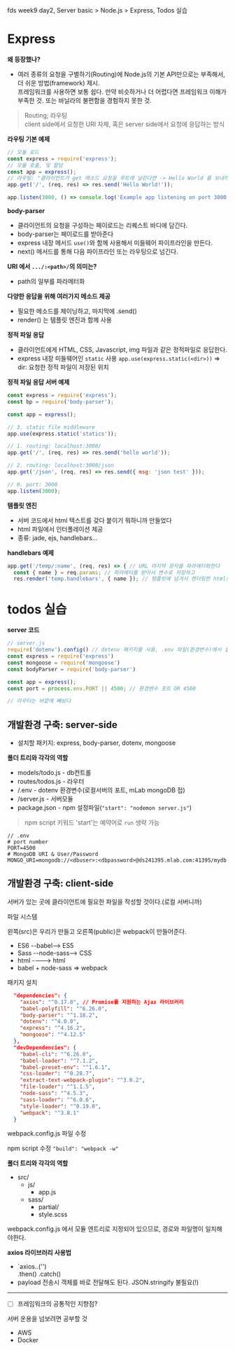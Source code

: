fds week9 day2, Server basic > Node.js > Express, Todos 실습

# Express

**왜 등장했나?**

* 여러 종류의 요청을 구별하기(Routing)에 Node.js의 기본 API만으로는 부족해서, 더 쉬운 방법(framework) 제시.  
  프레임워크를 사용하면 보통 쉽다. 만약 비슷하거나 더 어렵다면 프레임워크 이해가 부족한 것. 또는 바닐라의 불편함을 경험하지 못한 것.

> Routing; 라우팅  
> client side에서 요청한 URI 자체, 혹은 server side에서 요청에 응답하는 방식

**라우팅 기본 예제**

```js
// 모듈 로드
const express = require('express');
// 모듈 호출, 및 할당
const app = express();
// 라우팅: "클라이언트가 get 메소드 요청을 루트에 날린다면 -> Hello World 를 보내라"
app.get('/', (req, res) => res.send('Hello World!'));

app.listen(3000, () => console.log('Example app listening on port 3000!'));
```

**body-parser**

* 클라이언트의 요청을 구성하는 페이로드는 리퀘스트 바디에 담긴다.
* body-parser는 페이로드를 받아준다
* express 내장 메서드 `use()`와 함께 사용해서 미들웨어 파이프라인을 만든다.
* next() 메서드를 통해 다음 파이프라인 또는 라우팅으로 넘긴다.

**URI 에서 `.../:<path>/`의 의미는?**

* path의 일부를 파라메터화

**다양한 응답을 위해 여러가지 메소드 제공**

* 필요한 메소드를 체이닝하고, 마지막에 .send()
* render() 는 템플릿 엔진과 함께 사용

**정적 파일 응답**

* 클라이언트에게 HTML, CSS, Javascript, img 파일과 같은 정적파일로 응답한다.
* express 내장 미들웨어인 `static` 사용
`app.use(express.static(<dir>))` => dir: 요청한 정적 파일이 저장된 위치

**정적 파일 응답 서버 예제**

```js
const express = require('express');
const bp = require('body-parser');

const app = express();

// 3. static file middleware
app.use(express.static('statics'));

// 1. routing: localhost:3000/
app.get('/', (req, res) => res.send('hello world'));

// 2. routing: localhost:3000/json
app.get('/json', (req, res) => res.send({ msg: 'json test' }));

// 0. port: 3000
app.listen(3000);
```

**템플릿 엔진**

* 서버 코드에서 html 텍스트를 갖다 붙이기 뭐하니까 만들었다
* html 파일에서 인터폴레이션 제공
* 종류: jade, ejs, handlebars...

**handlebars 예제**

```js
app.get('/temp/:name', (req, res) => { // URL 마지막 문자를 파라메터화한다
  const { name } = req.params; // 파라메터를 받아서 변수로 저장하고
  res.render('temp.handlebars', { name }); // 템플릿에 넘겨서 렌더링한 html로 응답.
```

# todos 실습

**server 코드**

```js
// server.js
require('dotenv').config() // dotenv 패키지를 사용, .env 파일(환경변수)에서 설정 로드
const express = require('express')
const mongoose = require('mongoose')
const bodyParser = require('body-parser')

const app = express();
const port = process.env.PORT || 4500; // 환경변수 포트 OR 4500

// 라우터는 바깥에 빼놨다
```

## 개발환경 구축: server-side

* 설치할 패키지: express, body-parser, dotenv, mongoose

**폴더 트리와 각각의 역할**

* models/todo.js - db컨트롤
* routes/todos.js - 라우터
* /.env - dotenv 환경변수(로컬서버의 포트, mLab mongoDB 접)
* /server.js - 서버모듈
* package.json - npm 설정파일(`"start": "nodemon server.js"`)

> npm script 키워드 'start'는 예약어로 `run` 생략 가능

```shell
// .env
# port number
PORT=4500
# MongoDB URI & User/Password
MONGO_URI=mongodb://<dbuser>:<dbpassword>@ds241395.mlab.com:41395/mydb
```

## 개발환경 구축: client-side

서버가 있는 곳에 클라이언트에 필요한 파일을 작성할 것이다.(로컬 서버니까)

파일 시스템

왼쪽(src)은 우리가 만들고 오른쪽(public)은 webpack이 만들어준다.

* ES6 --babel--> ES5
* Sass --node-sass--> CSS
* html ----> html
* babel + node-sass => webpack

패키지 설치

```json
  "dependencies": {
    "axios": "^0.17.0", // Promise를 지원하는 Ajax 라이브러리
    "babel-polyfill": "^6.26.0",
    "body-parser": "^1.18.2",
    "dotenv": "^4.0.0",
    "express": "^4.16.2",
    "mongoose": "^4.12.5"
  },
  "devDependencies": {
    "babel-cli": "^6.26.0",
    "babel-loader": "^7.1.2",
    "babel-preset-env": "^1.6.1",
    "css-loader": "^0.28.7",
    "extract-text-webpack-plugin": "^3.0.2",
    "file-loader": "^1.1.5",
    "node-sass": "^4.5.3",
    "sass-loader": "^6.0.6",
    "style-loader": "^0.19.0",
    "webpack": "^3.8.1"
  }
```

webpack.config.js 파일 수정

npm script 수정 `"build": "webpack -w"`

**폴더 트리와 각각의 역할**

* src/
    * js/
        * app.js
    * sass/
        * partial/
        * style.scss

webpack.config.js 에서 모듈 엔트리로 지정되어 있으므로, 경로와 파일명이 일치해야한다.

**axios 라이브러리 사용법**

* `axios.<httpMethod>.('<uri>')  
    .then()
    .catch()
* payload 전송시 객체를 바로 전달해도 된다. JSON.stringify 불필요(!)

---

* [ ] 프레임워크의 공통적인 지향점?

서버 운용을 넘보려면 공부할 것

* AWS
* Docker 